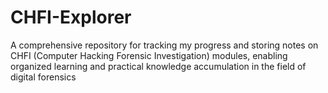# CHFI-Explorer
A comprehensive repository for tracking my progress and storing notes on CHFI (Computer Hacking Forensic Investigation) modules, enabling organized learning and practical knowledge accumulation in the field of digital forensics

